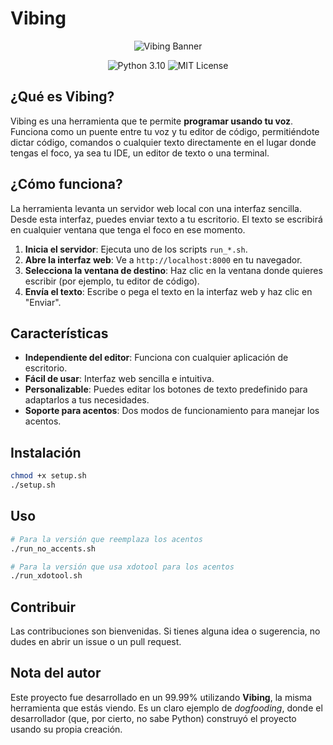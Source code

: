 
# Vibing

<p align="center">
  <img src="https://raw.githubusercontent.com/Nexor-Soft/Vibing/main/vibing_banner.svg" alt="Vibing Banner">
</p>

<p align="center">
    <img src="https://img.shields.io/badge/python-3.10-blue.svg" alt="Python 3.10">
    <img src="https://img.shields.io/badge/license-MIT-green.svg" alt="MIT License">
</p>

## ¿Qué es Vibing?

Vibing es una herramienta que te permite **programar usando tu voz**. Funciona como un puente entre tu voz y tu editor de código, permitiéndote dictar código, comandos o cualquier texto directamente en el lugar donde tengas el foco, ya sea tu IDE, un editor de texto o una terminal.

## ¿Cómo funciona?

La herramienta levanta un servidor web local con una interfaz sencilla. Desde esta interfaz, puedes enviar texto a tu escritorio. El texto se escribirá en cualquier ventana que tenga el foco en ese momento.

1.  **Inicia el servidor**: Ejecuta uno de los scripts `run_*.sh`.
2.  **Abre la interfaz web**: Ve a `http://localhost:8000` en tu navegador.
3.  **Selecciona la ventana de destino**: Haz clic en la ventana donde quieres escribir (por ejemplo, tu editor de código).
4.  **Envía el texto**: Escribe o pega el texto en la interfaz web y haz clic en "Enviar".

## Características

- **Independiente del editor**: Funciona con cualquier aplicación de escritorio.
- **Fácil de usar**: Interfaz web sencilla e intuitiva.
- **Personalizable**: Puedes editar los botones de texto predefinido para adaptarlos a tus necesidades.
- **Soporte para acentos**: Dos modos de funcionamiento para manejar los acentos.

## Instalación

```bash
chmod +x setup.sh
./setup.sh
```

## Uso

```bash
# Para la versión que reemplaza los acentos
./run_no_accents.sh

# Para la versión que usa xdotool para los acentos
./run_xdotool.sh
```

## Contribuir

Las contribuciones son bienvenidas. Si tienes alguna idea o sugerencia, no dudes en abrir un issue o un pull request.

## Nota del autor

Este proyecto fue desarrollado en un 99.99% utilizando **Vibing**, la misma herramienta que estás viendo. Es un claro ejemplo de *dogfooding*, donde el desarrollador (que, por cierto, no sabe Python) construyó el proyecto usando su propia creación.
